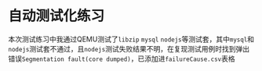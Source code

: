 # 自动测试化练习

本次测试练习中我通过QEMU测试了`libzip` `mysql` `nodejs`等测试套，其中`mysql`和`nodejs`测试套不通过，且`nodejs`测试失败结果不明，在复现测试用例时找到弹出错误`Segmentation fault(core dumped)`，已添加进`failureCause.csv`表格